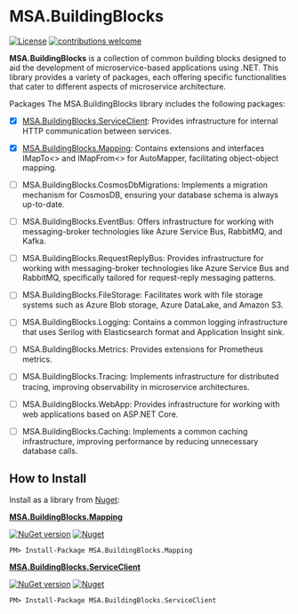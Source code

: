 # MSA.BuildingBlocks

[![License](https://img.shields.io/badge/license-MIT-blue.svg)](https://github.com/Marusyk/grok.net/blob/main/LICENSE)
[![contributions welcome](https://img.shields.io/badge/contributions-welcome-brightgreen.svg?style=flat)](https://github.com/Marusyk/grok.net/blob/main/CONTRIBUTING.md)

**MSA.BuildingBlocks** is a collection of common building blocks designed to aid the development of microservice-based applications using .NET. This library provides a variety of packages, each offering specific functionalities that cater to different aspects of microservice architecture.

Packages
The MSA.BuildingBlocks library includes the following packages:

* [x] [MSA.BuildingBlocks.ServiceClient](src/MSA.BuildingBlocks.ServiceClient/README.md): Provides infrastructure for internal HTTP communication between services.
* [x] [MSA.BuildingBlocks.Mapping](src/MSA.BuildingBlocks.Mapping/README.md): Contains extensions and interfaces IMapTo<> and IMapFrom<> for AutoMapper, facilitating object-object mapping.
* [ ] MSA.BuildingBlocks.CosmosDbMigrations: Implements a migration mechanism for CosmosDB, ensuring your database schema is always up-to-date.
* [ ] MSA.BuildingBlocks.EventBus: Offers infrastructure for working with messaging-broker technologies like Azure Service Bus, RabbitMQ, and Kafka.
* [ ] MSA.BuildingBlocks.RequestReplyBus: Provides infrastructure for working with messaging-broker technologies like Azure Service Bus and RabbitMQ, specifically tailored for request-reply messaging patterns.
* [ ] MSA.BuildingBlocks.FileStorage: Facilitates work with file storage systems such as Azure Blob storage, Azure DataLake, and Amazon S3.
* [ ] MSA.BuildingBlocks.Logging: Contains a common logging infrastructure that uses Serilog with Elasticsearch format and Application Insight sink.
* [ ] MSA.BuildingBlocks.Metrics: Provides extensions for Prometheus metrics.
* [ ] MSA.BuildingBlocks.Tracing: Implements infrastructure for distributed tracing, improving observability in microservice architectures.
* [ ] MSA.BuildingBlocks.WebApp: Provides infrastructure for working with web applications based on ASP.NET Core.
* [ ] MSA.BuildingBlocks.Caching: Implements a common caching infrastructure, improving performance by reducing unnecessary database calls.


## How to Install

Install as a library from [Nuget](https://www.nuget.org/packages?q=MSA.BuildingBlocks):

**[MSA.BuildingBlocks.Mapping](https://www.nuget.org/packages/MSA.BuildingBlocks.Mapping/)** 

[![NuGet version](https://img.shields.io/nuget/v/MSA.BuildingBlocks.Mapping.svg?logo=NuGet)](https://www.nuget.org/packages/MSA.BuildingBlocks.Mapping)
[![Nuget](https://img.shields.io/nuget/dt/MSA.BuildingBlocks.Mapping.svg)](https://www.nuget.org/packages/MSA.BuildingBlocks.Mapping)

    PM> Install-Package MSA.BuildingBlocks.Mapping

**[MSA.BuildingBlocks.ServiceClient](https://www.nuget.org/packages/MSA.BuildingBlocks.ServiceClient/)**

[![NuGet version](https://img.shields.io/nuget/v/MSA.BuildingBlocks.ServiceClient.svg?logo=NuGet)](https://www.nuget.org/packages/MSA.BuildingBlocks.ServiceClient)
[![Nuget](https://img.shields.io/nuget/dt/MSA.BuildingBlocks.ServiceClient.svg)](https://www.nuget.org/packages/MSA.BuildingBlocks.ServiceClient)

    PM> Install-Package MSA.BuildingBlocks.ServiceClient
